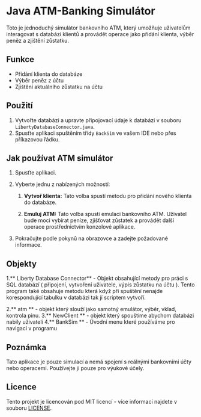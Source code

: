 # Java ATM-Banking Simulátor

Toto je jednoduchý simulátor bankovního ATM, který umožňuje uživatelům interagovat s databází klientů a provádět operace jako přidání klienta, výběr peněz a zjištění zůstatku.

## Funkce

- Přidání klienta do databáze
- Výběr peněz z účtu
- Zjištění aktuálního zůstatku na účtu

## Použití

1. Vytvořte databázi a upravte připojovací údaje k databázi v souboru `LibertyDatabaseConnector.java`.
2. Spusťte aplikaci spuštěním třídy `BackSim` ve vašem IDE nebo přes příkazovou řádku.

## Jak používat ATM simulátor

1. Spusťte aplikaci.
2. Vyberte jednu z nabízených možností:
   1. **Vytvoř klienta:**
      Tato volba spustí metodu pro přidání nového klienta do databáze.
   
   2. **Emuluj ATM:**
      Tato volba spustí emulaci bankovního ATM. Uživatel bude moci vybírat peníze, zjišťovat zůstatek a provádět další operace prostřednictvím konzolové aplikace.
      
4. Pokračujte podle pokynů na obrazovce a zadejte požadované informace.

## Objekty

1.** Liberty Database Connector** - Objekt obsahující metody pro práci s SQL databází ( připojení, vytvoření uživatele, výpis zůstatku na účtu ). Tento program také obsahuje metodu která když při spuštění nenajde korespondující tabulku v databázi tak jí scriptem vytvoří.

2.** atm ** - objekt který slouží jako samotný emulátor, výběr, vklad, kontrola pinu.
3.** NewClient ** - objekt který spouštíme abychom databázi nabily uživateli
4.** BankSim ** - Úvodní menu které používáme pro navigaci v programu

## Poznámka

Tato aplikace je pouze simulací a nemá spojení s reálnými bankovními účty nebo operacemi. Používejte ji pouze pro výukové účely.

## Licence

Tento projekt je licencován pod MIT licencí - více informací najdete v souboru [LICENSE](LICENSE).
